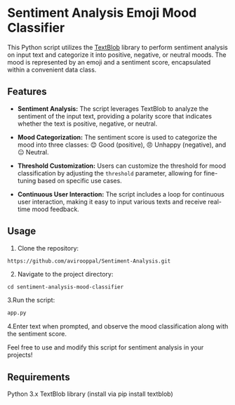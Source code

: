 # Sentiment Analysis Emoji Mood Classifier

This Python script utilizes the [TextBlob](https://textblob.readthedocs.io/en/dev/) library to perform sentiment analysis on input text and categorize it into positive, negative, or neutral moods. The mood is represented by an emoji and a sentiment score, encapsulated within a convenient data class.

## Features

- **Sentiment Analysis:** The script leverages TextBlob to analyze the sentiment of the input text, providing a polarity score that indicates whether the text is positive, negative, or neutral.

- **Mood Categorization:** The sentiment score is used to categorize the mood into three classes: 😊 Good (positive), 😠 Unhappy (negative), and 😐 Neutral.

- **Threshold Customization:** Users can customize the threshold for mood classification by adjusting the `threshold` parameter, allowing for fine-tuning based on specific use cases.

- **Continuous User Interaction:** The script includes a loop for continuous user interaction, making it easy to input various texts and receive real-time mood feedback.

## Usage

1. Clone the repository:
```bash
https://github.com/avirooppal/Sentiment-Analysis.git
```
2. Navigate to the project directory:

```base
cd sentiment-analysis-mood-classifier
```
3.Run the script:
```bash
app.py
```
4.Enter text when prompted, and observe the mood classification along with the sentiment score.

Feel free to use and modify this script for sentiment analysis in your projects!

## Requirements
Python 3.x
TextBlob library (install via pip install textblob)
